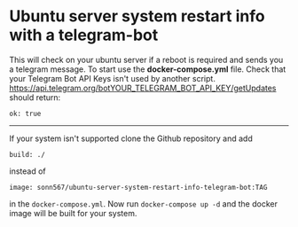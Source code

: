 # Ubuntu server system restart info with a telegram-bot

This will check on your ubuntu server if a reboot is required and sends you a telegram message.
To start use the **docker-compose.yml** file.
Check that your Telegram Bot API Keys isn't used by another script.
https://api.telegram.org/botYOUR_TELEGRAM_BOT_API_KEY/getUpdates should return:

```ok: true```

----------------------------------------------------

If your system isn't supported clone the Github repository and add 
```
build: ./
``` 
instead of 
```
image: sonn567/ubuntu-server-system-restart-info-telegram-bot:TAG
```
in the ```docker-compose.yml```.
Now run ```docker-compose up -d``` and the docker image will be built for your system.
